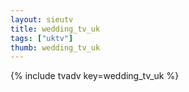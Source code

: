 ```yaml
--- 
layout: sieutv
title: wedding_tv_uk
tags: ["uktv"]
thumb: wedding_tv_uk
---
```

{% include tvadv key=wedding_tv_uk %}
